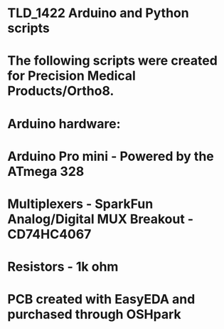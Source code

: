 # TLD_1422 Arduino and Python scripts 
# The following scripts were created for Precision Medical Products/Ortho8.
# 
#
# Arduino hardware:
#       Arduino Pro mini - Powered by the ATmega 328 
#       Multiplexers - SparkFun Analog/Digital MUX Breakout - CD74HC4067
#       Resistors - 1k ohm
#       PCB created with EasyEDA and purchased through OSHpark

